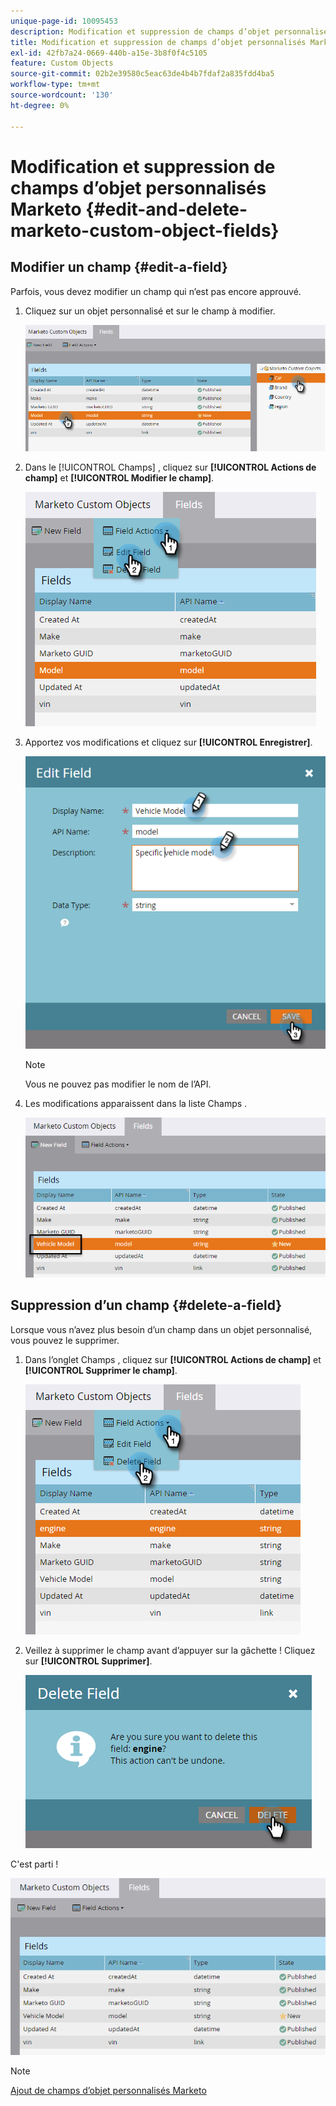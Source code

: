 ```yaml
---
unique-page-id: 10095453
description: Modification et suppression de champs d’objet personnalisés Marketo - Documents Marketo - Documentation du produit
title: Modification et suppression de champs d’objet personnalisés Marketo
exl-id: 42fb7a24-0669-440b-a15e-3b8f0f4c5105
feature: Custom Objects
source-git-commit: 02b2e39580c5eac63de4b4b7fdaf2a835fdd4ba5
workflow-type: tm+mt
source-wordcount: '130'
ht-degree: 0%

---
```


# Modification et suppression de champs d’objet personnalisés Marketo {#edit-and-delete-marketo-custom-object-fields}

## Modifier un champ {#edit-a-field}

Parfois, vous devez modifier un champ qui n’est pas encore approuvé.

1. Cliquez sur un objet personnalisé et sur le champ à modifier.

   ![](assets/edit-and-delete-marketo-custom-object-fields-1.png)

1. Dans le [!UICONTROL Champs] , cliquez sur **[!UICONTROL Actions de champ]** et **[!UICONTROL Modifier le champ]**.

   ![](assets/edit-and-delete-marketo-custom-object-fields-2.png)

1. Apportez vos modifications et cliquez sur **[!UICONTROL Enregistrer]**.

   ![](assets/edit-and-delete-marketo-custom-object-fields-3.png)

   >[!NOTE]
   >
   >Vous ne pouvez pas modifier le nom de l’API.

1. Les modifications apparaissent dans la liste Champs .

   ![](assets/edit-and-delete-marketo-custom-object-fields-4.png)

## Suppression d’un champ {#delete-a-field}

Lorsque vous n’avez plus besoin d’un champ dans un objet personnalisé, vous pouvez le supprimer.

1. Dans l’onglet Champs , cliquez sur **[!UICONTROL Actions de champ]** et **[!UICONTROL Supprimer le champ]**.

   ![](assets/edit-and-delete-marketo-custom-object-fields-5.png)

1. Veillez à supprimer le champ avant d’appuyer sur la gâchette ! Cliquez sur **[!UICONTROL Supprimer]**.

   ![](assets/edit-and-delete-marketo-custom-object-fields-6.png)

C&#39;est parti !

![](assets/edit-and-delete-marketo-custom-object-fields-7.png)

>[!NOTE]
>
>[Ajout de champs d’objet personnalisés Marketo](/help/marketo/product-docs/administration/marketo-custom-objects/add-marketo-custom-object-fields.md)
